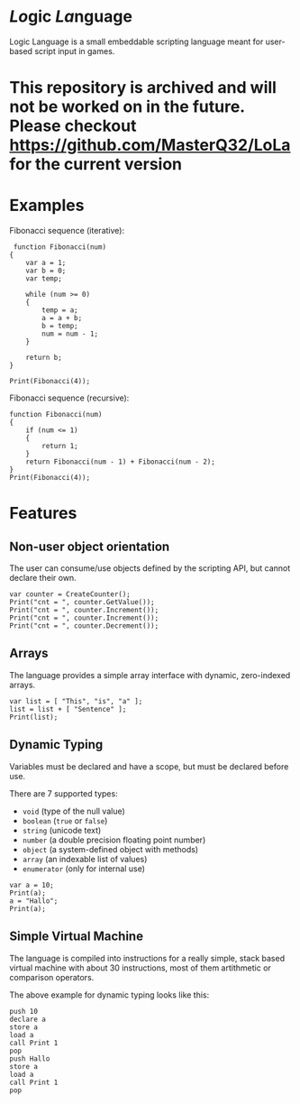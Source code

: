 # *Lo*gic *La*nguage
Logic Language is a small embeddable scripting language meant for user-based script input in games.

# This repository is archived and will not be worked on in the future. Please checkout https://github.com/MasterQ32/LoLa for the current version

# Examples

Fibonacci sequence (iterative):
```
 function Fibonacci(num)
{
    var a = 1;
    var b = 0;
    var temp;

    while (num >= 0)
    {
        temp = a;
        a = a + b;
        b = temp;
        num = num - 1;
    }

    return b;
}

Print(Fibonacci(4));
```

Fibonacci sequence (recursive):
```
function Fibonacci(num)
{
    if (num <= 1)
    {
        return 1;
    }
    return Fibonacci(num - 1) + Fibonacci(num - 2);
}
Print(Fibonacci(4));
```

# Features

## Non-user object orientation
The user can consume/use objects defined by the scripting API, but cannot declare their own.

```
var counter = CreateCounter();
Print("cnt = ", counter.GetValue());
Print("cnt = ", counter.Increment());
Print("cnt = ", counter.Increment());
Print("cnt = ", counter.Decrement()); 
```

## Arrays
The language provides a simple array interface with dynamic, zero-indexed arrays.

```
var list = [ "This", "is", "a" ];
list = list + [ "Sentence" ];
Print(list);
```

## Dynamic Typing
Variables must be declared and have a scope, but must be declared before use.

There are 7 supported types:
- `void` (type of the null value)
- `boolean` (`true` or `false`)
- `string` (unicode text)
- `number` (a double precision floating point number)
- `object` (a system-defined object with methods)
- `array` (an indexable list of values)
- `enumerator` (only for internal use)

```
var a = 10;
Print(a);
a = "Hallo";
Print(a);
```

## Simple Virtual Machine
The language is compiled into instructions for a really simple, stack based virtual machine with about 30 instructions, most of them artithmetic or comparison operators.

The above example for dynamic typing looks like this:
```
push 10
declare a
store a
load a
call Print 1
pop
push Hallo
store a
load a
call Print 1
pop
```
